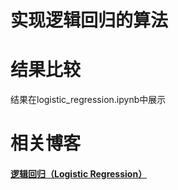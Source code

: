 # 实现逻辑回归的算法

# 结果比较
结果在logistic_regression.ipynb中展示

# 相关博客
#### [逻辑回归（Logistic Regression）](https://www.cnblogs.com/huangyc/p/9813891.html)

